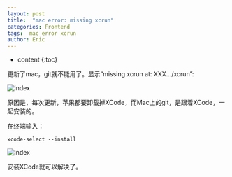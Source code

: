 ```yaml
---
layout: post
title:  "mac error: missing xcrun"
categories: Frontend
tags:  mac error xcrun
author: Eric
---
```


* content
{:toc}

更新了mac，git就不能用了。显示“missing xcrun at: XXX.../xcrun”:

![index](http://static.zybuluo.com/comeon0r/tezx29wcmh44wb0n9r9y1qsu/Screen%20Shot%202018-03-28%20at%209.50.21%20AM.png)

原因是，每次更新，苹果都要卸载掉XCode，而Mac上的git，是跟着XCode，一起安装的。

在终端输入：

```
xcode-select --install
```

![index](http://static.zybuluo.com/comeon0r/4ph3vtw9u1hwgxlsjfhnmn55/Screen%20Shot%202018-03-28%20at%209.50.34%20AM.png)

安装XCode就可以解决了。
